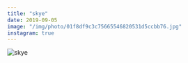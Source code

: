 ```yaml
---
title: "skye"
date: 2019-09-05
image: "/img/photo/01f8df9c3c75665546820531d5ccbb76.jpg"
instagram: true
---
```


![skye](/img/photo/01f8df9c3c75665546820531d5ccbb76.jpg)
